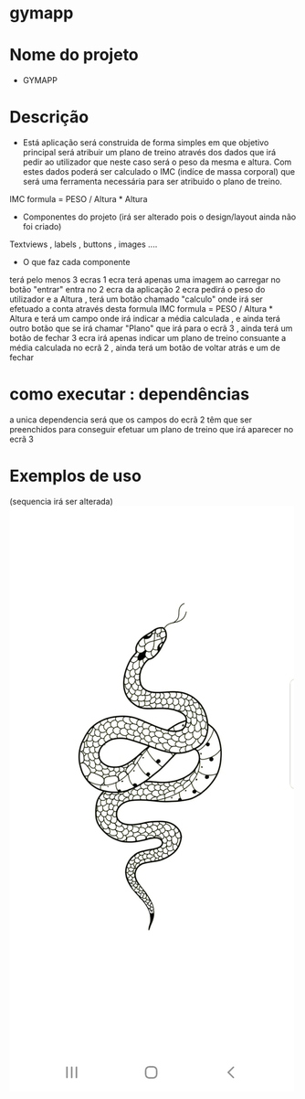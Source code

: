 # gymapp

# Nome do projeto 

- GYMAPP

# Descrição 

- Está aplicação será construida de forma simples em que objetivo principal 
será atribuir um plano de treino através dos dados que irá pedir ao utilizador que neste caso será o peso da mesma e altura.
Com estes dados poderá ser calculado o IMC (indíce de massa corporal) que será uma ferramenta necessária para ser atribuido o plano de treino.

IMC formula = PESO / Altura * Altura

- Componentes do projeto 
(irá ser alterado pois o design/layout ainda não foi criado)

Textviews , labels , buttons , images ....

- O que faz cada componente

terá pelo menos 3 ecras
1 ecra terá apenas uma imagem ao carregar no botão "entrar" entra no 2 ecra da aplicação
2 ecra pedirá o peso do utilizador e a Altura , terá um botão chamado "calculo" onde irá ser efetuado a conta através desta formula IMC formula = PESO / Altura * Altura e terá um campo onde irá indicar a média calculada , e ainda terá outro botão que se irá chamar "Plano" que irá para o ecrã 3 , ainda terá um botão de fechar
3 ecra irá apenas indicar um plano de treino consuante a média calculada no ecrã 2 , ainda terá um botão de voltar atrás e um de fechar 

# como executar : dependências 

a unica dependencia será que os campos do ecrã 2 têm que ser preenchidos para conseguir efetuar um plano de treino que irá aparecer no ecrã 3

# Exemplos de uso 
(sequencia irá ser alterada)
![tittle](imagem/cobra.jpg)

 